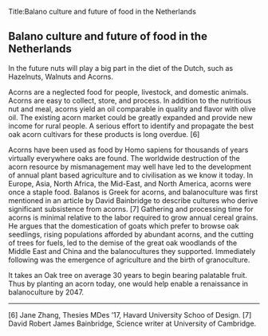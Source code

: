 Title:Balano culture and future of food in the Netherlands

## Balano culture and future of food in the Netherlands 

In the future nuts will play a big part in the diet of the Dutch, such as
Hazelnuts, Walnuts and Acorns.

Acorns are a neglected food for people, livestock, and domestic animals. Acorns
are easy to collect, store, and process. In addition to the nutritious nut and
meal, acorns yield an oil comparable in quality and flavor with olive oil. The
existing acorn market could be greatly expanded and provide new income for rural
people. A serious effort to identify and propagate the best oak acorn cultivars
for these products is long overdue. [6]

Acorns have been used as food by Homo sapiens for thousands of years virtually
everywhere oaks are found. The worldwide destruction of the acorn resource by
mismanagement may well have led to the development of annual plant based
agriculture and to civilisation as we know it today. In Europe, Asia, North
Africa, the Mid-East, and North America, acorns were once a staple food. Balanos
is Greek for acorns, and balanoculture was first mentioned in an article by
David Bainbridge to describe cultures who derive significant subsistence from
acorns. [7] Gathering and processing time for acorns is minimal relative to the
labor required to grow annual cereal grains. He argues that the domestication of
goats which prefer to browse oak seedlings, rising populations afforded by
abundant acorns, and the cutting of trees for fuels, led to the demise of the
great oak woodlands of the Middle East and China and the balanocultures they
supported. Immediately following was the emergence of agriculture and the birth
of granoculture.

It takes an Oak tree on average 30 years to begin bearing palatable fruit. Thus
by planting an acorn today, one would help enable a renaissance in balanoculture by 2047.

---

[6] Jane Zhang, Thesies MDes ’17, Havard University Schoo of Design.
[7] David Robert James Bainbridge, Science writer at University of Cambridge.